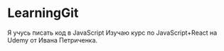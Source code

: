 # LearningGit
Я учусь писать код в JavaScript
Изучаю курс по JavaScript+React на Udemy от Ивана Петриченка.
